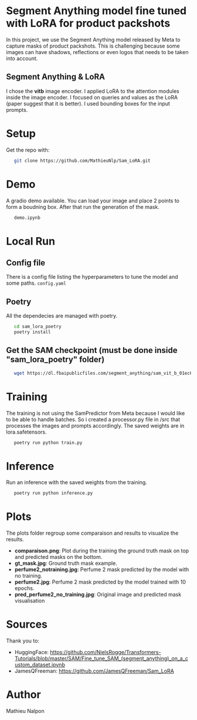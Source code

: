 # Segment Anything model fine tuned with LoRA for product packshots

In this project, we use the Segment Anything model released by Meta to capture masks of product packshots. This is challenging because some images can have shadows, reflections or even logos that needs to be taken into account.

## Segment Anything & LoRA

I chose the **vitb** image encoder. I applied LoRA to the attention modules inside the image encoder. I focused on queries and values as the LoRA (paper suggest that it is better).
I used bounding boxes for the input prompts.

# Setup
Get the repo with:
```sh
   git clone https://github.com/MathieuNlp/Sam_LoRA.git
```
# Demo
A gradio demo available. You can load your image and place 2 points to form a boudning box. After that run the generation of the mask.
```sh
   demo.ipynb
```
# Local Run

## Config file
There is a config file listing the hyperparameters to tune the model and some paths.
`
   config.yaml
`

## Poetry
All the dependecies are managed with poetry.
```sh
   cd sam_lora_poetry
   poetry install 
```

## Get the SAM checkpoint (must be done inside "sam_lora_poetry" folder)
```sh
   wget https://dl.fbaipublicfiles.com/segment_anything/sam_vit_b_01ec64.pth
```

# Training
The training is not using the SamPredictor from Meta because I would like to be able to handle batches. So i created a processor.py file in /src that processes the images and prompts accordingly. The saved weights are in lora.safetensors.
```sh
   poetry run python train.py
```

# Inference
Run an inference with the saved weights from the training.
```sh
   poetry run python inference.py
```
# Plots
The plots folder regroup some comparaison and results to visualize the results.

- **comparaison.png**: Plot during the training the ground truth mask on top and predicted masks on the bottom.
- **gt_mask.jpg**: Ground truth mask example.
- **perfume2_notraining.jpg**: Perfume 2 mask predicted by the model with no training.
- **perfume2.jpg**: Perfume 2 mask predicted by the model trained with 10 epochs.
- **pred_perfume2_no_training.jpg**: Original image and predicted mask visualisation


# Sources
Thank you to:
- HuggingFace: https://github.com/NielsRogge/Transformers-Tutorials/blob/master/SAM/Fine_tune_SAM_(segment_anything)_on_a_custom_dataset.ipynb
- JamesQFreeman: https://github.com/JamesQFreeman/Sam_LoRA

# Author
Mathieu Nalpon

